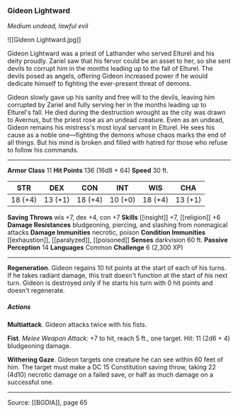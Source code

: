 ### Gideon Lightward
_Medium undead, lawful evil_

![[Gideon Lightward.jpg]]

Gideon Lightward was a priest of Lathander who served Elturel and his deity proudly. Zariel saw that his fervor could be an asset to her, so she sent devils to corrupt him in the months leading up to the fall of Elturel. The devils posed as angels, offering Gideon increased power if he would dedicate himself to fighting the ever-present threat of demons.

Gideon slowly gave up his sanity and free will to the devils, leaving him corrupted by Zariel and fully serving her in the months leading up to Elturel's fall. He died during the destruction wrought as the city was drawn to Avernus, but the priest rose as an undead creature. Even as an undead, Gideon remains his mistress's most loyal servant in Elturel. He sees his cause as a noble one—fighting the demons whose chaos marks the end of all things. But his mind is broken and filled with hatred for those who refuse to follow his commands.





---

**Armor Class** 11
**Hit Points** 136 (16d8 + 64)
**Speed** 30 ft.

| STR     | DEX     | CON     | INT     | WIS     | CHA     |
|---------|---------|---------|---------|---------|---------|
| 18 (+4) | 13 (+1) | 18 (+4) | 10 (+0) | 18 (+4) | 13 (+1) |

**Saving Throws** wis +7, dex +4, con +7
**Skills** [[insight]] +7, [[religion]] +6
**Damage Resistances** bludgeoning, piercing, and slashing from nonmagical attacks
**Damage Immunities** necrotic, poison
**Condition Immunities** [[exhaustion]], [[paralyzed]], [[poisoned]]
**Senses** darkvision 60 ft.
**Passive Perception** 14
**Languages** Common
**Challenge** 6 (2,300 XP)

---

**Regeneration**. Gideon regains 10 hit points at the start of each of his turns. If he takes radiant damage, this trait doesn't function at the start of his next turn. Gideon is destroyed only if he starts his turn with 0 hit points and doesn't regenerate.

##### Actions
**Multiattack**. Gideon attacks twice with his fists.

**Fist**. _Melee Weapon Attack:_ +7 to hit, reach 5 ft., one target. Hit: 11 (2d6 + 4) bludgeoning damage.

**Withering Gaze**. Gideon targets one creature he can see within 60 feet of him. The target must make a DC 15 Constitution saving throw, taking 22 (4d10) necrotic damage on a failed save, or half as much damage on a successful one.


---

Source: [[BGDIA]], page 65